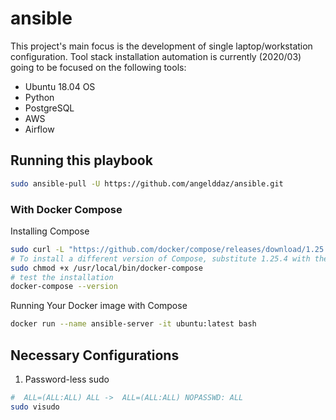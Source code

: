 # ansible
This project's main focus is the development of single laptop/workstation configuration.
Tool stack installation automation is currently (2020/03) going to be focused on the following tools:
* Ubuntu 18.04 OS
* Python
* PostgreSQL
* AWS
* Airflow

## Running this playbook
```bash
sudo ansible-pull -U https://github.com/angelddaz/ansible.git 
```

### With Docker Compose
Installing Compose
```bash
sudo curl -L "https://github.com/docker/compose/releases/download/1.25.4/docker-compose-$(uname -s)-$(uname -m)" -o /usr/local/bin/docker-compose
# To install a different version of Compose, substitute 1.25.4 with the version of Compose you want to use.
sudo chmod +x /usr/local/bin/docker-compose
# test the installation
docker-compose --version
```

Running Your Docker image with Compose
```bash
docker run --name ansible-server -it ubuntu:latest bash
```

## Necessary Configurations
1. Password-less sudo
```bash
#  ALL=(ALL:ALL) ALL ->  ALL=(ALL:ALL) NOPASSWD: ALL
sudo visudo
```

